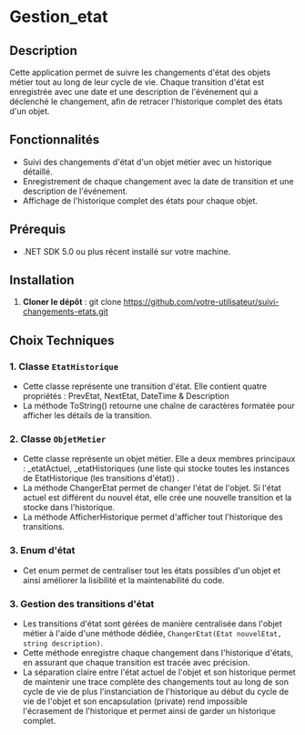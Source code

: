 # Gestion_etat

## Description
Cette application permet de suivre les changements d'état des objets métier tout au long de leur cycle de vie. Chaque transition d'état est enregistrée avec une date et une description de l'événement qui a déclenché le changement, afin de retracer l'historique complet des états d'un objet.

## Fonctionnalités
- Suivi des changements d'état d'un objet métier avec un historique détaillé.
- Enregistrement de chaque changement avec la date de transition et une description de l'événement.
- Affichage de l'historique complet des états pour chaque objet.

## Prérequis
- .NET SDK 5.0 ou plus récent installé sur votre machine.

## Installation

1. **Cloner le dépôt** :
   git clone https://github.com/votre-utilisateur/suivi-changements-etats.git

## Choix Techniques

### 1. Classe `EtatHistorique`
- Cette classe représente une transition d'état. Elle contient quatre propriétés : PrevEtat, NextEtat, DateTime & Description
- La méthode ToString() retourne une chaîne de caractères formatée pour afficher les détails de la transition.

### 2. Classe `ObjetMetier`
- Cette classe représente un objet métier. Elle a deux membres principaux : _etatActuel,  _etatHistoriques (une liste qui stocke toutes les instances de EtatHistorique (les transitions d'état)) .
- La méthode ChangerEtat permet de changer l'état de l'objet. Si l'état actuel est différent du nouvel état, elle crée une nouvelle transition et la stocke dans l'historique.
- La méthode AfficherHistorique permet d'afficher tout l'historique des transitions.

### 3. Enum d'état
- Cet enum permet de centraliser tout les états possibles d'un objet et ainsi améliorer la lisibilité et la maintenabilité du code.

### 3. Gestion des transitions d'état
- Les transitions d'état sont gérées de manière centralisée dans l'objet métier à l'aide d'une méthode dédiée, `ChangerEtat(Etat nouvelEtat, string description)`.
- Cette méthode enregistre chaque changement dans l'historique d'états, en assurant que chaque transition est tracée avec précision.
- La séparation claire entre l'état actuel de l'objet et son historique permet de maintenir une trace complète des changements tout au long de son cycle de vie de plus l'instanciation de l'historique au début du cycle de 
  vie de l'objet et son encapsulation (private) rend impossible l'écrasement de l'historique et permet ainsi de garder un historique complet.
